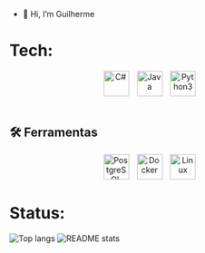 - 👋 Hi, I’m Guilherme
# Tech:

<div align="center">
    <img alt="C#" width="45px" style="padding-right:10px;" src="img/c-icon.svg">
    <img alt="Java" width="45px" style="padding-right:10px;" src="img/java-icon.svg">
    <img alt="Python3" width="45px" style="padding-right:10px;" src="img/python-icon.svg">
</div>

<br />

## 🛠️ Ferramentas

<div align="center">
    <img alt="PostgreSQL" width="45px" style="padding-right:10px;" src="img/postgresql-icon.svg">
    <img alt="Docker" width="45px" style="padding-right:10px;" src="img/docker-icon.svg">
    <img alt="Linux" width="45px" style="padding-right:10px;" src="img/linux-icon.svg">
</div>

# Status:
 ![Top langs](https://github-readme-stats.vercel.app/api/top-langs?username=gc4d&show_icons=true&theme=transparent&hide_border=true&layout=compact&langs_count=10&size_weight=0.2&count_weight=0.2) ![README stats](https://github-readme-stats.vercel.app/api?username=gc4d&show=reviews&show_icons=true&theme=transparent&hide_border=true)
<!---
gC4d/gC4d is a ✨ special ✨ repository because its `README.md` (this file) appears on your GitHub profile.
You can click the Preview link to take a look at your changes.
--->
